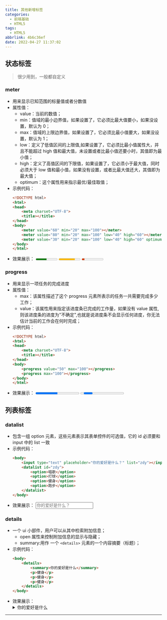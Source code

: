 ```yaml
---
title: 其他新增标签
categories:
  - 前端基础
  - HTML5
tags:
  - HTML5
abbrlink: 4b6c36ef
date: 2022-04-27 11:37:02
---
```


## 状态标签

> 很少用到，一般都自定义

### meter

- 用来显示已知范围的标量值或者分数值
- 属性值：
  - value：当前的数值；
  - min：值域的最小边界值，如果设置了，它必须比最大值要小，如果没设置，默认为 0；
  - max：值域的上限边界值，如果设置了，它必须比最小值要大，如果没设置，默认为 1；
  - low：定义了低值区间的上限值,如果设置了，它必须比最小值属性大，并且不能超过 high 值和最大值，未设置或者比最小值还要小时，其值即为最小值；
  - high：定义了高值区间的下限值，如果设置了，它必须小于最大值，同时必须大于 low 值和最小值，如果没有设置，或者比最大值还大，其值即为最大值；
  - optimum：这个属性用来指示最优/最佳取值；
- 示例代码：
  ```HTML
  <!DOCTYPE html>
  <html>
  <head>
      <meta charset="UTF-8">
      <title></title>
  </head>
  <body>
      <meter value="60" min="20" max="100"></meter>
      <meter value="80" min="20" max="100" low="40" high="60"></meter>
      <meter value="30" min="20" max="100" low="40" high="60" optimum="80"></meter>
  </body>
  </html>
  ```
- 效果展示：
  <meter value="60" min="20" max="100"></meter>
  <meter value="80" min="20" max="100" low="40" high="60"></meter>
  <meter value="30" min="20" max="100" low="40" high="60" optimum="80"></meter>

### progress

- 用来显示一项任务的完成进度
- 属性值：
  - max：该属性描述了这个 progress 元素所表示的任务一共需要完成多少工作；
  - value：该属性用来指定该进度条已完成的工作量，如果没有 value 属性,则该进度条的进度为"不确定",也就是说进度条不会显示任何进度，你无法估计当前的工作会在何时完成；
- 示例代码：
  ```HTML
  <!DOCTYPE html>
  <html>
  <head>
      <meta charset="UTF-8">
      <title></title>
  </head>
  <body>
      <progress value="50" max="100"></progress>
      <progress max="100"></progress>
  </body>
  </html>
  ```
- 效果展示：
  <progress value="50" max="100"></progress>
  <progress max="100"></progress>

## 列表标签

### datalist

- 包含一组 option 元素，这些元素表示其表单控件的可选值，它的 id 必须要和 input 中的 list 一致
- 示例代码：
  ```HTML
  <body>
      <input type="text" placeholder="你的爱好是什么？" list="zdy"></input>
      <datalist id="zdy">
          <option>唱歌</option>
          <option>打球</option>
          <option>健身</option>
          <option>跑步</option>
      </datalist>
  </body>
  ```
- 效果展示：
  <input type="text" placeholder="你的爱好是什么？" list="zdy"></input>
  <datalist id="zdy">
  <option>唱歌</option>
  <option>打球</option>
  <option>健身</option>
  <option>跑步</option>
  </datalist>

### details

- 一个 ui 小部件，用户可以从其中检索附加信息；
  - open 属性来控制附加信息的显示与隐藏；
  - summary:用作 一个 `<details>` 元素的一个内容摘要（标题）；
- 示例代码：
  ```HTML
  <body>
      <details>
          <summary>你的爱好是什么</summary>
          <p>健身</p>
          <p>健身</p>
          <p>健身</p>
      </details>
  </body>
  ```
- 效果展示：
  <details>
    <summary>你的爱好是什么</summary>
    <p>健身</p>
    <p>健身</p>
    <p>健身</p>
  </details>

---
